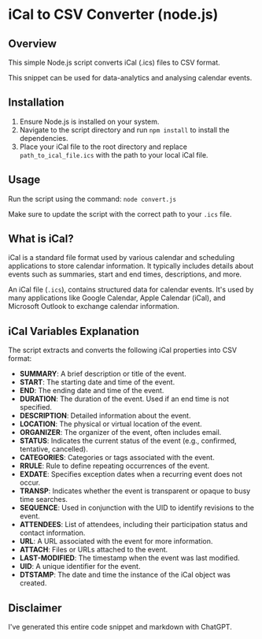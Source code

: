 # iCal to CSV Converter (node.js)

## Overview
This simple Node.js script converts iCal (.ics) files to CSV format.

This snippet can be used for data-analytics and analysing calendar events.

## Installation
1. Ensure Node.js is installed on your system.
2. Navigate to the script directory and run `npm install` to install the dependencies.
3. Place your iCal file to the root directory and replace `path_to_ical_file.ics` with the path to your local iCal file.

## Usage
Run the script using the command: `node convert.js`

Make sure to update the script with the correct path to your `.ics` file.

## What is iCal?
iCal is a standard file format used by various calendar and scheduling applications to store calendar information. It typically includes details about events such as summaries, start and end times, descriptions, and more.

An iCal file (`.ics`), contains structured data for calendar events. It's used by many applications like Google Calendar, Apple Calendar (iCal), and Microsoft Outlook to exchange calendar information.

## iCal Variables Explanation
The script extracts and converts the following iCal properties into CSV format:

- **SUMMARY**: A brief description or title of the event.
- **START**: The starting date and time of the event.
- **END**: The ending date and time of the event.
- **DURATION**: The duration of the event. Used if an end time is not specified.
- **DESCRIPTION**: Detailed information about the event.
- **LOCATION**: The physical or virtual location of the event.
- **ORGANIZER**: The organizer of the event, often includes email.
- **STATUS**: Indicates the current status of the event (e.g., confirmed, tentative, cancelled).
- **CATEGORIES**: Categories or tags associated with the event.
- **RRULE**: Rule to define repeating occurrences of the event.
- **EXDATE**: Specifies exception dates when a recurring event does not occur.
- **TRANSP**: Indicates whether the event is transparent or opaque to busy time searches.
- **SEQUENCE**: Used in conjunction with the UID to identify revisions to the event.
- **ATTENDEES**: List of attendees, including their participation status and contact information.
- **URL**: A URL associated with the event for more information.
- **ATTACH**: Files or URLs attached to the event.
- **LAST-MODIFIED**: The timestamp when the event was last modified.
- **UID**: A unique identifier for the event.
- **DTSTAMP**: The date and time the instance of the iCal object was created.

## Disclaimer
I've generated this entire code snippet and markdown with ChatGPT.

